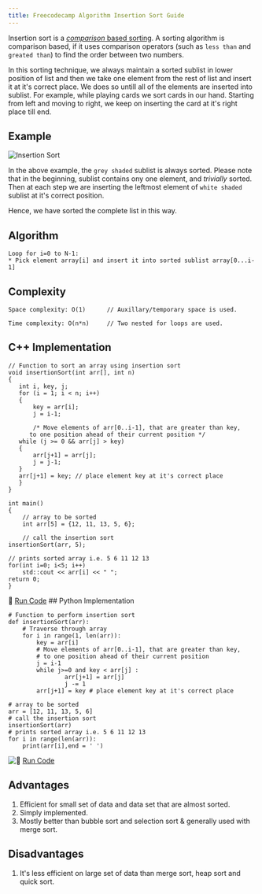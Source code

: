 ```yaml
---
title: Freecodecamp Algorithm Insertion Sort Guide
---
```

Insertion sort is a [_comparison_ based sorting](https://en.wikipedia.org/wiki/Comparison_sort). A sorting algorithm is comparison based, if it uses comparison operators (such as `less than` and `greated than`) to find the order between two numbers.

In this sorting technique, we always maintain a sorted sublist in lower position of list and then we take one element from the rest of list and insert it at it's correct place. We does so untill all of the elements are inserted into sublist. For example, while playing cards we sort cards in our hand. Starting from left and moving to right, we keep on inserting the card at it's right place till end.

## Example

![Insertion Sort](//discourse-user-assets.s3.amazonaws.com/original/2X/2/289cddf207e54981a05b56d9c267d078ed827c8b.png)

In the above example, the `grey shaded` sublist is always sorted. Please note that in the beginning, sublist contains ony one element, and _trivially_ sorted. Then at each step we are inserting the leftmost element of `white shaded` sublist at it's correct position.

Hence, we have sorted the complete list in this way.

## Algorithm

    Loop for i=0 to N-1:
    * Pick element array[i] and insert it into sorted sublist array[0...i-1]

## Complexity

    Space complexity: O(1)      // Auxillary/temporary space is used.

    Time complexity: O(n*n)     // Two nested for loops are used.

## C++ Implementation

    // Function to sort an array using insertion sort
    void insertionSort(int arr[], int n)
    {
       int i, key, j;
       for (i = 1; i < n; i++)
       {
           key = arr[i];
           j = i-1;

           /* Move elements of arr[0..i-1], that are greater than key,
          to one position ahead of their current position */
       while (j >= 0 && arr[j] > key)
       {
           arr[j+1] = arr[j];
           j = j-1;
       }
       arr[j+1] = key; // place element key at it's correct place
       }
    }

    int main()
    {
        // array to be sorted
        int arr[5] = {12, 11, 13, 5, 6};

        // call the insertion sort
    insertionSort(arr, 5);

    // prints sorted array i.e. 5 6 11 12 13
    for(int i=0; i<5; i++)
        std::cout << arr[i] << " ";
    return 0;
    }

:rocket: [Run Code](https://repl.it/CWZq) ## Python Implementation  

    # Function to perform insertion sort
    def insertionSort(arr):
        # Traverse through array
        for i in range(1, len(arr)):
            key = arr[i]
            # Move elements of arr[0..i-1], that are greater than key,
            # to one position ahead of their current position
            j = i-1
            while j>=0 and key < arr[j] :
                    arr[j+1] = arr[j]
                    j -= 1
            arr[j+1] = key # place element key at it's correct place

    # array to be sorted
    arr = [12, 11, 13, 5, 6]
    # call the insertion sort
    insertionSort(arr)
    # prints sorted array i.e. 5 6 11 12 13
    for i in range(len(arr)):
        print(arr[i],end = ' ')

![:rocket:](https://forum.freecodecamp.com/images/emoji/emoji_one/rocket.png?v=3 ":rocket:") [Run Code](https://repl.it/CWZi)

## Advantages

1.  Efficient for small set of data and data set that are almost sorted.
2.  Simply implemented.
3.  Mostly better than bubble sort and selection sort & generally used with merge sort.

## Disadvantages

1.  It's less efficient on large set of data than merge sort, heap sort and quick sort.